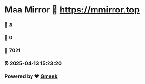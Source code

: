 # Maa Mirror :link: https://mmirror.top 
### :page_facing_up: [3](https://mmirror.top/tag.html) 
### :speech_balloon: 0 
### :hibiscus: 7021 
### :alarm_clock: 2025-04-13 15:23:20 
### Powered by :heart: [Gmeek](https://github.com/Meekdai/Gmeek)

